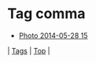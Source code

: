 <!--
title: Tag comma
date: 2020-06-28T15:26:59.587Z
tags:
-->
# Tag comma

 * [Photo 2014-05-28 15](87107287374.md)

| [Tags](tags.md) | [Top](index.md) |
